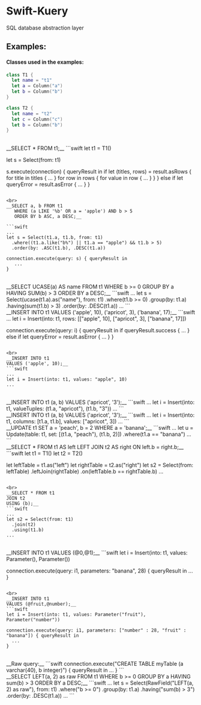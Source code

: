 # Swift-Kuery
SQL database abstraction layer

## Examples:
#### Classes used in the examples:
```swift
class T1 {
  let name = "t1"
  let a = Column("a")
  let b = Column("b")
}

class T2 {
  let name = "t2"
  let c = Column("c")
  let b = Column("b")
}
```
<br>
__SELECT * FROM t1;__
```swift
let t1 = T1()

let s = Select(from: t1)

s.execute(connection) { queryResult in
  if let (titles, rows) = result.asRows {
    for title in titles {
      ...
    }
    for row in rows {
      for value in row {
        ...
      }
    }
  }
  else if let queryError = result.asError {
    ...
  }
}
```

<br>                                                      
__SELECT a, b FROM t1      
   WHERE (a LIKE '%b' OR a = 'apple') AND b > 5  
   ORDER BY b ASC, a DESC;__

```swift
...
let s = Select(t1.a, t1.b, from: t1)
  .where((t1.a.like("b%") || t1.a == "apple") && t1.b > 5)
  .order(by: .ASC(t1.b), .DESC(t1.a))

connection.execute(query: s) { queryResult in
   ...
}
```

<br>
__SELECT UCASE(a) AS name FROM t1    
 WHERE b >= 0         
 GROUP BY a         
 HAVING SUM(b) > 3        
 ORDER BY a DESC;__
```swift
...
let s = Select(ucase(t1.a).as("name"), from: t1)
  .where(t1.b >= 0)
  .group(by: t1.a)
  .having(sum(t1.b) > 3)
  .order(by: .DESC(t1.a))
...
```

<br>
__INSERT INTO t1             
VALUES ('apple', 10), ('apricot', 3), ('banana', 17);__
```swift
...
let i = Insert(into: t1, rows: [["apple", 10], ["apricot", 3], ["banana", 17]])

connection.execute(query: i) { queryResult in
  if queryResult.success  {
    ...
  }
  else if let queryError = result.asError {
    ...
  }
}
```

<br>
__INSERT INTO t1             
VALUES ('apple', 10);__
```swift
...
let i = Insert(into: t1, values: "apple", 10)
...
```


<br>
__INSERT INTO t1 (a, b)              
VALUES ('apricot', '3');__
```swift
...
let i = Insert(into: t1, valueTuples: (t1.a, "apricot"), (t1.b, "3"))
...
```

<br>
__INSERT INTO t1 (a, b)              
VALUES ('apricot', '3');__
```swift
...
let i = Insert(into: t1, columns: [t1.a, t1.b], values: ["apricot", 3])
...
```
<br>
__UPDATE t1 SET a = 'peach', b = 2            
WHERE a = 'banana';__
```swift
...
let u = Update(table: t1, set: [(t1.a, "peach"), (t1.b, 2)])
  .where(t1.a == "banana")
...
```

<br>
__SELECT * FROM t1 AS left            
LEFT JOIN t2 AS right           
ON left.b = right.b;__
```swift
let t1 = T1()
let t2 = T2()

let leftTable = t1.as("left")
let rightTable = t2.as("right")
let s2 = Select(from: leftTable)
  .leftJoin(rightTable)
  .on(leftTable.b == rightTable.b)
...
```

<br>
__SELECT * FROM t1           
JOIN t2           
USING (b);__
```swift
...
let s2 = Select(from: t1)
  .join(t2)
  .using(t1.b)
...
```

<br>
__INSERT INTO t1             
VALUES (@0,@1);__
```swift
let i = Insert(into: t1, values: Parameter(), Parameter())

connection.execute(query: i1, parameters: "banana", 28) { queryResult in
  ...
}
```

<br>
__INSERT INTO t1             
VALUES (@fruit,@number);__
```swift
let i = Insert(into: t1, values: Parameter("fruit"), Parameter("number"))

connection.execute(query: i1, parameters: ["number" : 28, "fruit" : "banana"]) { queryResult in
  ...
}
```
<br>
__Raw query:__
```swift
connection.execute("CREATE TABLE myTable (a varchar(40), b integer)") {  queryResult in
  ...
}
```
<br>
__SELECT LEFT(a, 2) as raw FROM t1     
 WHERE b >= 0
 GROUP BY a         
 HAVING sum(b) > 3               
 ORDER BY a DESC;__
```swift
...
let s = Select(RawField("LEFT(a, 2) as raw"), from: t1)
  .where("b >= 0")
  .group(by: t1.a)
  .having("sum(b) > 3")
  .order(by: .DESC(t1.a))
...
```
